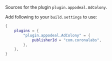 Sources for the plugin `plugin.appodeal.AdColony`.

Add following to your `build.settings` to use:
```lua
{
    plugins = {
        "plugin.appodeal.AdColony" = {
            publisherId = "com.coronalabs",
        },
    },
}
```
